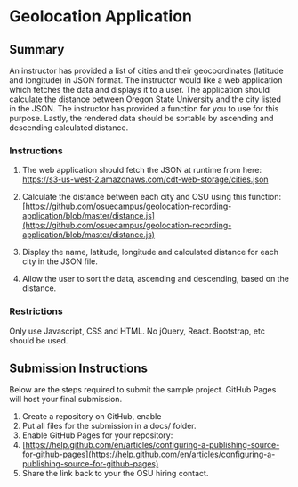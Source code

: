

# Geolocation Application

## Summary

An instructor has provided a list of cities and their geocoordinates (latitude and longitude) in JSON format. The instructor would like a web application which fetches the data and displays it to a user. The application should calculate the distance between Oregon State University and the city listed in the JSON. The instructor has provided a function for you to use for this purpose. Lastly, the rendered data should be sortable by ascending and descending calculated distance.

### Instructions

1. The web application should fetch the JSON at runtime from here:
https://s3-us-west-2.amazonaws.com/cdt-web-storage/cities.json

2. Calculate the distance between each city and OSU using this function:
[https://github.com/osuecampus/geolocation-recording-application/blob/master/distance.js](https://github.com/osuecampus/geolocation-recording-application/blob/master/distance.js)

3. Display the name, latitude, longitude and calculated distance for each city in the JSON file.

4. Allow the user to sort the data, ascending and descending, based on the distance.

### Restrictions

Only use Javascript, CSS and HTML. No jQuery, React. Bootstrap, etc should be used.


## Submission Instructions

Below are the steps required to submit the sample project. GitHub Pages will host your final submission.

1. Create a repository on GitHub, enable 
2. Put all files for the submission in a docs/ folder.
3. Enable GitHub Pages for your repository:
4. [https://help.github.com/en/articles/configuring-a-publishing-source-for-github-pages](https://help.github.com/en/articles/configuring-a-publishing-source-for-github-pages)
5. Share the link back to your the OSU hiring contact.

